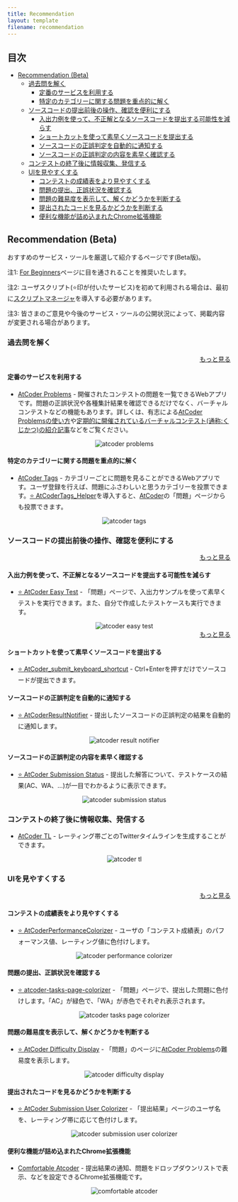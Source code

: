 ```yaml
---
title: Recommendation
layout: template
filename: recommendation
---
```


## 目次

<!-- START doctoc generated TOC please keep comment here to allow auto update -->
<!-- DON'T EDIT THIS SECTION, INSTEAD RE-RUN doctoc TO UPDATE -->

- [Recommendation (Beta)](#recommendation-beta)
  - [過去問を解く](#%E9%81%8E%E5%8E%BB%E5%95%8F%E3%82%92%E8%A7%A3%E3%81%8F)
    - [定番のサービスを利用する](#%E5%AE%9A%E7%95%AA%E3%81%AE%E3%82%B5%E3%83%BC%E3%83%93%E3%82%B9%E3%82%92%E5%88%A9%E7%94%A8%E3%81%99%E3%82%8B)
    - [特定のカテゴリーに関する問題を重点的に解く](#%E7%89%B9%E5%AE%9A%E3%81%AE%E3%82%AB%E3%83%86%E3%82%B4%E3%83%AA%E3%83%BC%E3%81%AB%E9%96%A2%E3%81%99%E3%82%8B%E5%95%8F%E9%A1%8C%E3%82%92%E9%87%8D%E7%82%B9%E7%9A%84%E3%81%AB%E8%A7%A3%E3%81%8F)
  - [ソースコードの提出前後の操作、確認を便利にする](#%E3%82%BD%E3%83%BC%E3%82%B9%E3%82%B3%E3%83%BC%E3%83%89%E3%81%AE%E6%8F%90%E5%87%BA%E5%89%8D%E5%BE%8C%E3%81%AE%E6%93%8D%E4%BD%9C%E7%A2%BA%E8%AA%8D%E3%82%92%E4%BE%BF%E5%88%A9%E3%81%AB%E3%81%99%E3%82%8B)
    - [入出力例を使って、不正解となるソースコードを提出する可能性を減らす](#%E5%85%A5%E5%87%BA%E5%8A%9B%E4%BE%8B%E3%82%92%E4%BD%BF%E3%81%A3%E3%81%A6%E4%B8%8D%E6%AD%A3%E8%A7%A3%E3%81%A8%E3%81%AA%E3%82%8B%E3%82%BD%E3%83%BC%E3%82%B9%E3%82%B3%E3%83%BC%E3%83%89%E3%82%92%E6%8F%90%E5%87%BA%E3%81%99%E3%82%8B%E5%8F%AF%E8%83%BD%E6%80%A7%E3%82%92%E6%B8%9B%E3%82%89%E3%81%99)
    - [ショートカットを使って素早くソースコードを提出する](#%E3%82%B7%E3%83%A7%E3%83%BC%E3%83%88%E3%82%AB%E3%83%83%E3%83%88%E3%82%92%E4%BD%BF%E3%81%A3%E3%81%A6%E7%B4%A0%E6%97%A9%E3%81%8F%E3%82%BD%E3%83%BC%E3%82%B9%E3%82%B3%E3%83%BC%E3%83%89%E3%82%92%E6%8F%90%E5%87%BA%E3%81%99%E3%82%8B)
    - [ソースコードの正誤判定を自動的に通知する](#%E3%82%BD%E3%83%BC%E3%82%B9%E3%82%B3%E3%83%BC%E3%83%89%E3%81%AE%E6%AD%A3%E8%AA%A4%E5%88%A4%E5%AE%9A%E3%82%92%E8%87%AA%E5%8B%95%E7%9A%84%E3%81%AB%E9%80%9A%E7%9F%A5%E3%81%99%E3%82%8B)
    - [ソースコードの正誤判定の内容を素早く確認する](#%E3%82%BD%E3%83%BC%E3%82%B9%E3%82%B3%E3%83%BC%E3%83%89%E3%81%AE%E6%AD%A3%E8%AA%A4%E5%88%A4%E5%AE%9A%E3%81%AE%E5%86%85%E5%AE%B9%E3%82%92%E7%B4%A0%E6%97%A9%E3%81%8F%E7%A2%BA%E8%AA%8D%E3%81%99%E3%82%8B)
  - [コンテストの終了後に情報収集、発信する](#%E3%82%B3%E3%83%B3%E3%83%86%E3%82%B9%E3%83%88%E3%81%AE%E7%B5%82%E4%BA%86%E5%BE%8C%E3%81%AB%E6%83%85%E5%A0%B1%E5%8F%8E%E9%9B%86%E7%99%BA%E4%BF%A1%E3%81%99%E3%82%8B)
  - [UIを見やすくする](#ui%E3%82%92%E8%A6%8B%E3%82%84%E3%81%99%E3%81%8F%E3%81%99%E3%82%8B)
    - [コンテストの成績表をより見やすくする](#%E3%82%B3%E3%83%B3%E3%83%86%E3%82%B9%E3%83%88%E3%81%AE%E6%88%90%E7%B8%BE%E8%A1%A8%E3%82%92%E3%82%88%E3%82%8A%E8%A6%8B%E3%82%84%E3%81%99%E3%81%8F%E3%81%99%E3%82%8B)
    - [問題の提出、正誤状況を確認する](#%E5%95%8F%E9%A1%8C%E3%81%AE%E6%8F%90%E5%87%BA%E6%AD%A3%E8%AA%A4%E7%8A%B6%E6%B3%81%E3%82%92%E7%A2%BA%E8%AA%8D%E3%81%99%E3%82%8B)
    - [問題の難易度を表示して、解くかどうかを判断する](#%E5%95%8F%E9%A1%8C%E3%81%AE%E9%9B%A3%E6%98%93%E5%BA%A6%E3%82%92%E8%A1%A8%E7%A4%BA%E3%81%97%E3%81%A6%E8%A7%A3%E3%81%8F%E3%81%8B%E3%81%A9%E3%81%86%E3%81%8B%E3%82%92%E5%88%A4%E6%96%AD%E3%81%99%E3%82%8B)
    - [提出されたコードを見るかどうかを判断する](#%E6%8F%90%E5%87%BA%E3%81%95%E3%82%8C%E3%81%9F%E3%82%B3%E3%83%BC%E3%83%89%E3%82%92%E8%A6%8B%E3%82%8B%E3%81%8B%E3%81%A9%E3%81%86%E3%81%8B%E3%82%92%E5%88%A4%E6%96%AD%E3%81%99%E3%82%8B)
    - [便利な機能が詰め込まれたChrome拡張機能](#%E4%BE%BF%E5%88%A9%E3%81%AA%E6%A9%9F%E8%83%BD%E3%81%8C%E8%A9%B0%E3%82%81%E8%BE%BC%E3%81%BE%E3%82%8C%E3%81%9Fchrome%E6%8B%A1%E5%BC%B5%E6%A9%9F%E8%83%BD)

<!-- END doctoc generated TOC please keep comment here to allow auto update -->

## Recommendation (Beta)

おすすめのサービス・ツールを厳選して紹介するページです(Beta版)。

注1: [For Beginners](https://kato-hiro.github.io/AtCoderClans/for_beginners)ページに目を通されることを推奨いたします。

注2: ユーザスクリプト(⭐️印が付いたサービス)を初めて利用される場合は、最初に[スクリプトマネージャ](https://greasyfork.org/ja)を導入する必要があります。

注3: 皆さまのご意見や今後のサービス・ツールの公開状況によって、掲載内容が変更される場合があります。

### 過去問を解く

  <div align="right">
    <a href="https://kato-hiro.github.io/AtCoderClans/web_app">もっと見る</a>
  </div>

#### 定番のサービスを利用する

- [AtCoder Problems](https://kenkoooo.com/atcoder/) - 開催されたコンテストの問題を一覧できるWebアプリです。問題の正誤状況や各種集計結果を確認できるだけでなく、バーチャルコンテストなどの機能もあります。詳しくは、有志による[AtCoder Problemsの使い方](https://ntk-ta01.hatenablog.com/entry/2020/04/15/001405)や[定期的に開催されているバーチャルコンテスト(通称:くじかつ)の紹介記事](https://www.terry-u16.net/entry/kujikatsu-contest)などをご覧ください。

  <div align="center">
    <img loading = "lazy" src="images/web_app/atcoder_problems.png" alt="atcoder problems">
  </div>

#### 特定のカテゴリーに関する問題を重点的に解く

- [AtCoder Tags](https://atcoder-tags.herokuapp.com/) - カテゴリーごとに問題を見ることができるWebアプリです。ユーザ登録を行えば、問題にふさわしいと思うカテゴリーを投票できます。[⭐ AtCoderTags_Helper](https://greasyfork.org/ja/scripts/393121-atcodertags-helper)を導入すると、[AtCoder](https://atcoder.jp/)の「問題」ページからも投票できます。

  <div align="center">
    <img loading = "lazy" src="images/web_app/atcoder_tags.png" alt="atcoder tags">
  </div>

### ソースコードの提出前後の操作、確認を便利にする

  <div align="right">
    <a href="https://kato-hiro.github.io/AtCoderClans/scripts">もっと見る</a>
  </div>

#### 入出力例を使って、不正解となるソースコードを提出する可能性を減らす

- [⭐ AtCoder Easy Test](https://greasyfork.org/ja/scripts/415946-atcoder-easy-test) - 「問題」ページで、入出力サンプルを使って素早くテストを実行できます。また、自分で作成したテストケースも実行できます。

  <div align="center">
    <img loading = "lazy" src="images/userscript/atcoder_easy_test.png" alt="atcoder easy test">
  </div>

  <div align="right">
    <a href="https://kato-hiro.github.io/AtCoderClans/cli">もっと見る</a>
  </div>

#### ショートカットを使って素早くソースコードを提出する

- [⭐ AtCoder_submit_keyboard_shortcut](https://greasyfork.org/ja/scripts/378760-atcoder-submit-keyboard-shortcut) - Ctrl+Enterを押すだけでソースコードが提出できます。

#### ソースコードの正誤判定を自動的に通知する

- [⭐ AtCoderResultNotifier](https://greasyfork.org/ja/scripts/371225-atcoderresultnotifier) - 提出したソースコードの正誤判定の結果を自動的に通知します。

  <div align="center">
    <img loading = "lazy" src="images/userscript/atcoder_result_notifier.gif" alt="atcoder result notifier">
  </div>

#### ソースコードの正誤判定の内容を素早く確認する

- [⭐ AtCoder Submission Status](https://greasyfork.org/ja/scripts/383817-atcoder-submission-status) - 提出した解答について、テストケースの結果(AC、WA、…)が一目でわかるように表示できます。

  <div align="center">
    <img loading = "lazy" src="images/userscript/atcoder_submission_status.png" alt="atcoder submission status">
  </div>

### コンテストの終了後に情報収集、発信する

- [AtCoder TL](https://github.com/shirakia/atcoder_tl) - レーティング帯ごとのTwitterタイムラインを生成することができます。

  <div align="center">
    <img loading = "lazy" src="images/web_app/atcoder_tl.png" alt="atcoder tl">
  </div>

### UIを見やすくする

  <div align="right">
    <a href="https://kato-hiro.github.io/AtCoderClans/scripts">もっと見る</a>
  </div>

#### コンテストの成績表をより見やすくする

- [⭐ AtCoderPerformanceColorizer](https://greasyfork.org/ja/scripts/371693-atcoderperformancecolorizer) - ユーザの「コンテスト成績表」のパフォーマンス値、レーティング値に色付けします。

  <div align="center">
    <img loading = "lazy" src="images/userscript/atcoder_performance_colorizer.png" alt="atcoder performance colorizer">
  </div>

#### 問題の提出、正誤状況を確認する

- [⭐ atcoder-tasks-page-colorizer](https://greasyfork.org/ja/scripts/380404-atcoder-tasks-page-colorizer) - 「問題」ページで、提出した問題に色付けします。「AC」が緑色で、「WA」が赤色でそれぞれ表示されます。

  <div align="center">
    <img loading = "lazy" src="images/userscript/atcoder_tasks_page_colorizer.jpg" alt="atcoder tasks page colorizer">
  </div>

#### 問題の難易度を表示して、解くかどうかを判断する

- [⭐ AtCoder Difficulty Display](https://greasyfork.org/ja/scripts/397185-atcoder-difficulty-display) - 「問題」のページに[AtCoder Problems](https://kenkoooo.com/atcoder/)の難易度を表示します。

  <div align="center">
    <img loading = "lazy" src="images/userscript/atcoder_difficulty_display.png" alt="atcoder difficulty display">
  </div>

#### 提出されたコードを見るかどうかを判断する

- [⭐ AtCoder Submission User Colorizer](https://greasyfork.org/ja/scripts/397710-atcoder-submission-user-colorizer) - 「提出結果」ページのユーザ名を、レーティング帯に応じて色付けします。

  <div align="center">
    <img loading = "lazy" src="images/userscript/atcoder_submission_user_colorizer.png" alt="atcoder submission user colorizer">
  </div>

#### 便利な機能が詰め込まれたChrome拡張機能

- [Comfortable Atcoder](https://chrome.google.com/webstore/detail/comfortable-atcoder/ipmmkccdccnephfilbjdnmnfcbopbpaj?hl=ja&gl=UA) - 提出結果の通知、問題をドロップダウンリストで表示、などを設定できるChrome拡張機能です。

  <div align="center">
    <img loading = "lazy" src="images/chrome_extension/comfortable_atcoder.png" alt="comfortable atcoder">
  </div>
